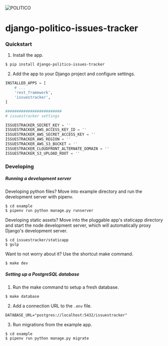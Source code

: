 ![POLITICO](https://rawgithub.com/The-Politico/src/master/images/logo/badge.png)

# django-politico-issues-tracker

### Quickstart

1. Install the app.

  ```
  $ pip install django-politico-issues-tracker
  ```

2. Add the app to your Django project and configure settings.

  ```python
  INSTALLED_APPS = [
      # ...
      'rest_framework',
      'issuestracker',
  ]

  #########################
  # issuestracker settings

  ISSUESTRACKER_SECRET_KEY = ''
  ISSUESTRACKER_AWS_ACCESS_KEY_ID = ''
  ISSUESTRACKER_AWS_SECRET_ACCESS_KEY = ''
  ISSUESTRACKER_AWS_REGION = ''
  ISSUESTRACKER_AWS_S3_BUCKET = ''
  ISSUESTRACKER_CLOUDFRONT_ALTERNATE_DOMAIN = ''
  ISSUESTRACKER_S3_UPLOAD_ROOT = ''
  ```

### Developing

##### Running a development server

Developing python files? Move into example directory and run the development server with pipenv.

  ```
  $ cd example
  $ pipenv run python manage.py runserver
  ```

Developing static assets? Move into the pluggable app's staticapp directory and start the node development server, which will automatically proxy Django's development server.

  ```
  $ cd issuestracker/staticapp
  $ gulp
  ```

Want to not worry about it? Use the shortcut make command.

  ```
  $ make dev
  ```

##### Setting up a PostgreSQL database

1. Run the make command to setup a fresh database.

  ```
  $ make database
  ```

2. Add a connection URL to the `.env` file.

  ```
  DATABASE_URL="postgres://localhost:5432/issuestracker"
  ```

3. Run migrations from the example app.

  ```
  $ cd example
  $ pipenv run python manage.py migrate
  ```
